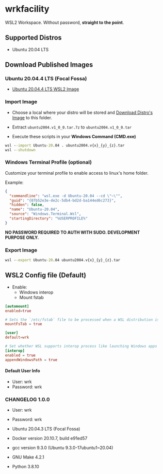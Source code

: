 # wrkfacility

WSL2 Workspace. Without password, **straight to the point**.

## Supported Distros

- Ubuntu 20.04 LTS

## Download Published Images

### Ubuntu 20.04.4 LTS (Focal Fossa)

* [Ubuntu 20.04.4 LTS WSL2 Image](https://github.com/cristiancmello/wrkfacility/releases/download/v1.1.0/ubuntu2004.v1_1_0.tar.7z)

### Import Image

* Choose a local where your distro will be stored and [Download Distro's Image](#ubuntu-20044-lts-focal-fossa) to this folder.

* Extract `ubuntu2004.v1_0_0.tar.7z` to `ubuntu2004.v1_0_0.tar`

* Execute these scripts in your **Windows Command (CMD.exe)**

```bat
wsl --import Ubuntu-20.04 . ubuntu2004.v{x}_{y}_{z}.tar
wsl --shutdown
```

### Windows Terminal Profile (optional)

Customize your terminal profile to enable access to linux's home folder.

Example:
```json
{
  "commandline": "wsl.exe -d Ubuntu-20.04 --cd \"~\"",
  "guid": "{07b52e3e-de2c-5db4-bd2d-ba144ed6c273}",
  "hidden": false,
  "name": "Ubuntu-20.04",
  "source": "Windows.Terminal.Wsl",
  "startingDirectory": "%USERPROFILE%"
}
```

**NO PASSWORD REQUIRED TO AUTH WITH SUDO. DEVELOPMENT PURPOSE ONLY.**

### Export Image

```bat
wsl --export Ubuntu-20.04 ubuntu2004.v{x}_{y}_{z}.tar
```

## WSL2 Config file (Default)

* Enable:
  - Windows interop
  - Mount fstab

```conf
[automount]
enabled=true

# Sets the `/etc/fstab` file to be processed when a WSL distribution is launched.
mountFsTab = true

[user]
default=wrk

# Set whether WSL supports interop process like launching Windows apps and adding path variables. Setting these to false will block the launch of Windows processes and block adding $PATH environment variables.
[interop]
enabled = true
appendWindowsPath = true
```

#### Default User Info 

- User: wrk
- Password: wrk

### CHANGELOG 1.0.0

- User: wrk
- Password: wrk

- Ubuntu 20.04.3 LTS (Focal Fossa)
- Docker version 20.10.7, build e91ed57
- gcc version 9.3.0 (Ubuntu 9.3.0-17ubuntu1~20.04)
- GNU Make 4.2.1
- Python 3.8.10

